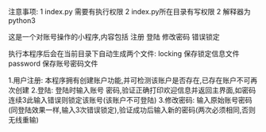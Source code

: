 注意事项:
        1 index.py 需要有执行权限
        2 index.py所在目录有写权限
        2 解释器为python3

这是一个对账号操作的小程序,内容包括 注册 登陆 修改密码 错误锁定

执行本程序后会在当前目录下自动生成两个文件:
    locking     保存锁定信息文件
    password    保存账号密码文件

1.用户注册:
    本程序拥有创建账户功能,并可检测该账户是否存在,已存在账户不可再次创建
2.登陆:
    登陆时输入账号 密码,验证正确打印欢迎信息并返回主界面,如密码连续3此输入错误则锁定该账号(该账户不可登陆)
3.修改密码:
    输入原始账号密码(同登陆效果一样,输入3次错误锁定),验证成功后输入新的密码(两次必须相同,否则无线重输)

